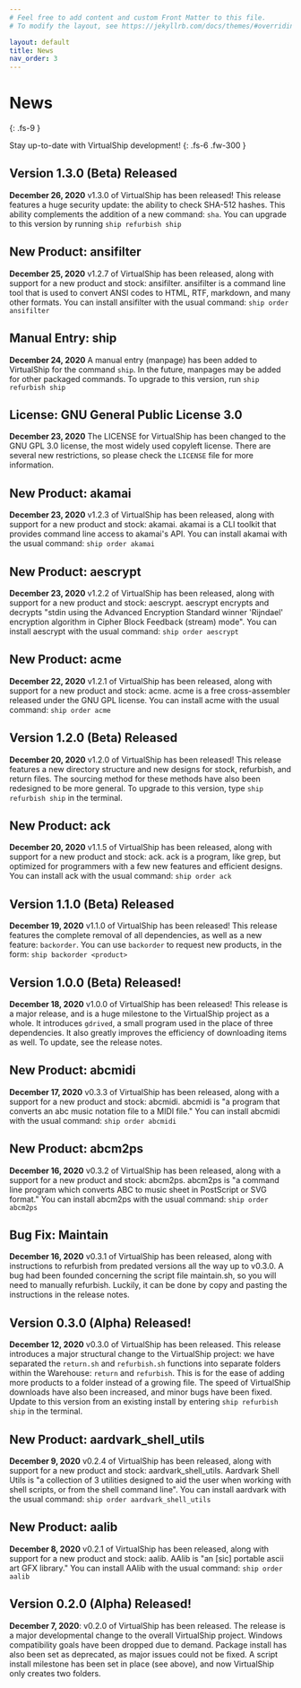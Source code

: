 ```yaml
---
# Feel free to add content and custom Front Matter to this file.
# To modify the layout, see https://jekyllrb.com/docs/themes/#overriding-theme-defaults

layout: default
title: News
nav_order: 3
---
```


# News
{: .fs-9 }

Stay up-to-date with VirtualShip development!
{: .fs-6 .fw-300 }

## Version 1.3.0 (Beta) Released
**December 26, 2020** v1.3.0 of VirtualShip has been released! This release features a huge security update: the ability to check SHA-512 hashes. This ability complements the addition of a new command: ```sha```. You can upgrade to this version by running ```ship refurbish ship```
## New Product: ansifilter
**December 25, 2020** v1.2.7 of VirtualShip has been released, along with support for a new product and stock: ansifilter. ansifilter is a command line tool that is used to convert ANSI codes to HTML, RTF, markdown, and many other formats. You can install ansifilter with the usual command: ```ship order ansifilter```
## Manual Entry: ship
**December 24, 2020** A manual entry (manpage) has been added to VirtualShip for the command ```ship```. In the future, manpages may be added for other packaged commands. To upgrade to this version, run ```ship refurbish ship```
## License: GNU General Public License 3.0
**December 23, 2020** The LICENSE for VirtualShip has been changed to the GNU GPL 3.0 license, the most widely used copyleft license. There are several new restrictions, so please check the ```LICENSE``` file for more information.
## New Product: akamai
**December 23, 2020**  v1.2.3 of VirtualShip has been released, along with support for a new product and stock: akamai. akamai is a CLI toolkit that provides command line access to akamai's API. You can install akamai with the usual command: ```ship order akamai```
## New Product: aescrypt
**December 23, 2020** v1.2.2 of VirtualShip has been released, along with support for a new product and stock: aescrypt. aescrypt encrypts and decrypts "stdin using the Advanced Encryption Standard winner 'Rijndael' encryption algorithm in Cipher Block Feedback (stream) mode". You can install aescrypt with the usual command: ```ship order aescrypt```
## New Product: acme
**December 22, 2020** v1.2.1 of VirtualShip has been released, along with support for a new product and stock: acme. acme is a free cross-assembler released under the GNU GPL license. You can install acme with the usual command: ```ship order acme```
## Version 1.2.0 (Beta) Released
**December 20, 2020** v1.2.0 of VirtualShip has been released! This release features a new directory structure and new designs for stock, refurbish, and return files. The sourcing method for these methods have also been redesigned to be more general. To upgrade to this version, type ```ship refurbish ship``` in the terminal.
## New Product: ack
**December 20, 2020** v1.1.5 of VirtualShip has been released, along with support for a new product and stock: ack. ack is a program, like grep, but optimized for programmers with a few new features and efficient designs. You can install ack with the usual command: ```ship order ack```
## Version 1.1.0 (Beta) Released
**December 19, 2020** v1.1.0 of VirtualShip has been released! This release features the complete removal of all dependencies, as well as a new feature: ```backorder```. You can use ```backorder``` to request new products, in the form: ```ship backorder <product>```
## Version 1.0.0 (Beta) Released!
**December 18, 2020** v1.0.0 of VirtualShip has been released! This release is a major release, and is a huge milestone to the VirtualShip project as a whole. It introduces ```gdrived```, a small program used in the place of three dependencies. It also greatly improves the efficiency of downloading items as well. To update, see the release notes.
## New Product: abcmidi
**December 17, 2020** v0.3.3 of VirtualShip has been released, along with a support for a new product and stock: abcmidi. abcmidi is "a program that converts an abc music notation file to a MIDI file." You can install abcmidi with the usual command: ```ship order abcmidi```
## New Product: abcm2ps
**December 16, 2020** v0.3.2 of VirtualShip has been released, along with a support for a new product and stock: abcm2ps. abcm2ps is "a command line program which converts ABC to music sheet in PostScript or SVG format." You can install abcm2ps with the usual command: ```ship order abcm2ps```
## Bug Fix: Maintain
**December 16, 2020** v0.3.1 of VirtualShip has been released, along with instructions to refurbish from predated versions all the way up to v0.3.0. A bug had been founded concerning the script file maintain.sh, so you will need to manually refurbish. Luckily, it can be done by copy and pasting the instructions in the release notes.
## Version 0.3.0 (Alpha) Released!
**December 12, 2020** v0.3.0 of VirtualShip has been released. This release introduces a major structural change to the VirtualShip project: we have separated the ```return.sh``` and ```refurbish.sh``` functions into separate folders within the Warehouse: ```return``` and ```refurbish```. This is for the ease of adding more products to a folder instead of a growing file. The speed of VirtualShip downloads have also been increased, and minor bugs have been fixed. Update to this version from an existing install by entering ```ship refurbish ship``` in the terminal.
## New Product: aardvark_shell_utils
**December 9, 2020** v0.2.4 of VirtualShip has been released, along with support for a new product and stock: aardvark_shell_utils. Aardvark Shell Utils is "a collection of 3 utilities designed to aid the user when working with shell scripts, or from the shell command line". You can install aardvark with the usual command: ```ship order aardvark_shell_utils```
## New Product: aalib
**December 8, 2020** v0.2.1 of VirtualShip has been released, along with support for a new product and stock: aalib. AAlib is "an [sic] portable ascii art GFX library." You can install AAlib with the usual command: ```ship order aalib```
## Version 0.2.0 (Alpha) Released!
**December 7, 2020**: v0.2.0 of VirtualShip has been released. The release is a major developmental change to the overall VirtualShip project. Windows compatibility goals have been dropped due to demand. Package install has also been set as deprecated, as major issues could not be fixed. A script install milestone has been set in place (see above), and now VirtualShip only creates two folders.
